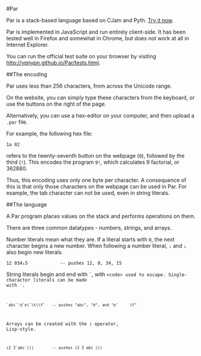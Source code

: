 #Par

Par is a stack-based language based on CJam and Pyth. <a href="http://ypnypn.github.io/Par/index.html">Try it now</a>.

Par is implemented in JavaScript and run entirely client-side. It has been tested well in Firefox and somewhat in Chrome, but does not work at all in Internet Explorer.

You can run the official test suite on your browser by visiting http://ypnypn.github.io/Par/tests.html.

##The encoding

Par uses less than 256 characters, from across the Unicode range.    

On the website, you can simply type these characters from the keyboard, or use the buttons on the right of the page.    

Alternatively, you can use a hex-editor on your computer, and then upload a `.par` file.    

For example, the following hex file:    

    1a 02

refers to the twenty-seventh button on the webpage (`9`), followed by the third (`!`). This encodes the program `9!`, which calculates 9 factorial, or 362880.    

Thus, this encoding uses only one byte per character. A consequence of this is that only those characters on the webpage can be used in Par. For example, the tab character can not be used, even in string literals.    

##The language

A Par program places values on the stack and performs operations on them.    

There are three common datatypes - numbers, strings, and arrays.    

Number literals mean what they are. If a literal starts with `0`, the next character begins a new number. When following a number literal, `₁` and `₂` also begin new literals.    

    12 034₁5            -- pushes 12, 0, 34, 15

String literals begin and end with <code>&#96;</code>, with <code>\<code> used to escape. Single-character literals can be made with `'`.

    `abc`'d`e\`\t\\f`   -- pushes "abc", "d", and "e`     \f"
	
Arrays can be created with the `(` operator, Lisp-style.    

    (2 3`abc`())        -- pushes (2 3 abc ())
